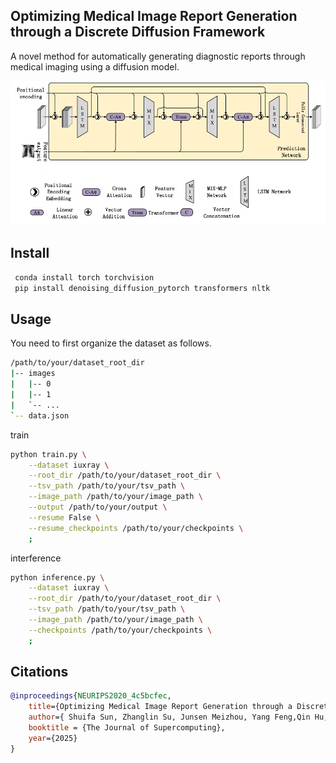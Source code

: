 ## Optimizing Medical Image Report Generation through a Discrete Diffusion Framework

A novel method for automatically generating diagnostic reports through medical imaging using a diffusion model.

<img src="./images/model.png" width="1000px"></img>


## Install

```bash
 conda install torch torchvision
 pip install denoising_diffusion_pytorch transformers nltk
```

## Usage
You need to first organize the dataset as follows.
```bash
/path/to/your/dataset_root_dir
|-- images
|   |-- 0
|   |-- 1
|   `-- ...
`-- data.json
```
train
```bash
python train.py \
    --dataset iuxray \
    --root_dir /path/to/your/dataset_root_dir \
    --tsv_path /path/to/your/tsv_path \
    --image_path /path/to/your/image_path \
    --output /path/to/your/output \
    --resume False \
    --resume_checkpoints /path/to/your/checkpoints \
    ;
```

interference
```bash
python inference.py \
    --dataset iuxray \
    --root_dir /path/to/your/dataset_root_dir \
    --tsv_path /path/to/your/tsv_path \
    --image_path /path/to/your/image_path \
    --checkpoints /path/to/your/checkpoints \
    ;
```


## Citations

```bibtex
@inproceedings{NEURIPS2020_4c5bcfec,
    title={Optimizing Medical Image Report Generation through a Discrete Diffusion Framework}, 
    author={ Shuifa Sun, Zhanglin Su, Junsen Meizhou, Yang Feng,Qin Hu, Keyong Hu, Zhen Yang},
    booktitle = {The Journal of Supercomputing},
    year={2025}
}
```

